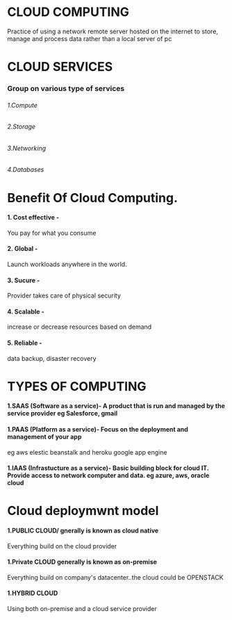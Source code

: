 # CLOUD COMPUTING
Practice of using a network remote server hosted on the internet to store, manage and process data rather than a local server of pc

# CLOUD SERVICES
### Group on various type of services
###### 1.Compute
###### 2.Storage
###### 3.Networking
###### 4.Databases

# Benefit Of Cloud Computing.
#### 1. Cost effective -
 
You pay for what you consume
#### 2. Global - 

Launch workloads anywhere in the world.
#### 3. Sucure - 

Provider takes care of physical security
#### 4. Scalable - 

increase or decrease resources based on demand
#### 5. Reliable - 

data backup, disaster recovery

# TYPES OF COMPUTING
#### 1.SAAS (Software as a service)- A product that is run and managed by the service provider eg Salesforce, gmail

#### 1.PAAS (Platform as a service)- Focus on the deployment and management of your app 
eg aws elestic beanstalk and heroku google app engine

#### 1.IAAS (Infrastucture as a service)- Basic building block for cloud IT. Provide access to network computer and data. eg azure, aws, oracle cloud 

# Cloud deploymwnt model
#### 1.PUBLIC CLOUD/ gnerally is known as cloud native
Everything build on the cloud provider

#### 1.Private CLOUD generally is known as on-premise
Everything build on company's datacenter..the cloud could be OPENSTACK

#### 1.HYBRID CLOUD
Using both on-premise and a cloud service provider